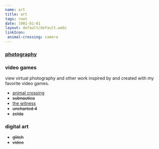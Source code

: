 ```yaml
---
name: art
title: art
tags: root
date: 1901-01-01
layout: default/default.webc
linkIcon:
 animal-crossing: camera
---
```


### [photography](/photography)

### video games

view virtual photography and other work inspired by and created with my favorite video games.

- [animal crossing](/animal-crossing)
- ~~subnautica~~
- [the witness](/the-witness)
- ~~uncharted 4~~
- ~~zelda~~

### digital art

- ~~glitch~~
- ~~video~~